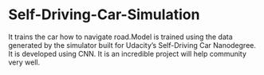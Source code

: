 # Self-Driving-Car-Simulation
It trains the car how to navigate road.Model is trained using the data generated by the simulator built for Udacity’s Self-Driving
Car Nanodegree. It is developed using CNN. It is an incredible project will help community very well.
